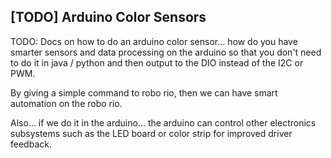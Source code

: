 ## [TODO] Arduino Color Sensors

TODO: Docs on how to do an arduino color sensor... how do you have smarter sensors and data processing on the arduino so that you don't need to do it in java / python and then output to the DIO instead of the I2C or PWM.

By giving a simple command to robo rio, then we can have smart automation on the robo rio.

Also... if we do it in the arduino... the arduino can control other electronics subsystems such as the LED board or color strip for improved driver feedback.
